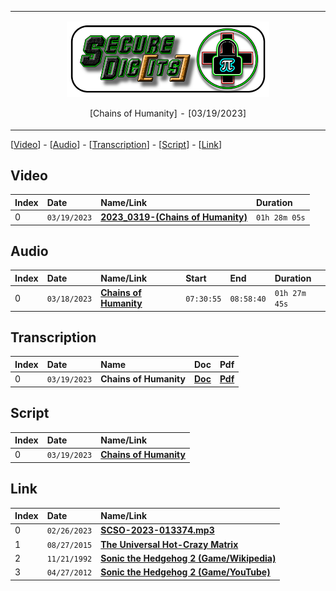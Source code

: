 [supersonic]: https://github.com/mcc85s/FightingEntropy/blob/main/Video/20230319/supersonic.JPG

<table>
  <tr>
    <td>
      <p align="center" width="100%">
        <img width="66%" src="https://github.com/mcc85s/FightingEntropy/blob/main/Graphics/banner.png">
      </p>
      <p align="center" width="100%">
         [Chains of Humanity] - [03/19/2023]
      </p>
    </td>
  </tr>
</table>

[[Video](#video)] - [[Audio](#audio)] - [[Transcription](#transcription)] - [[Script](#script)] - [[Link](#link)]

## Video

| Index | Date         | Name/Link                                                          | Duration      |
|:------|:-------------|:-------------------------------------------------------------------|:--------------|
| 0     | `03/19/2023` | **[2023_0319-(Chains of Humanity)](https://youtu.be/J5gPzR9K2jw)** | `01h 28m 05s` |

## Audio

| Index | Date         | Name/Link                                                                                   | Start      | End        | Duration      |
|:------|:-------------|:--------------------------------------------------------------------------------------------|:-----------|:-----------|:--------------|
| 0     | `03/18/2023` | **[Chains of Humanity](https://drive.google.com/file/d/1Lfvqujq3p6IpNVcKuKxPkoCjagZwTDPI)** | `07:30:55` | `08:58:40` | `01h 27m 45s` |

## Transcription

| Index | Date         | Name                   | Doc                                                                                                                  | Pdf                                                                                                                  |
|:------|:-------------|:-----------------------|:---------------------------------------------------------------------------------------------------------------------|:---------------------------------------------------------------------------------------------------------------------|
| 0     | `03/19/2023` | **Chains of Humanity** | **[Doc](https://github.com/mcc85s/FightingEntropy/blob/main/Video/20230319/2023_0319-(Chains%20of%20Humanity).doc)** | **[Pdf](https://github.com/mcc85s/FightingEntropy/blob/main/Video/20230319/2023_0319-(Chains%20of%20Humanity).pdf)** |

## Script

| Index | Date         | Name/Link                                                                                                                           |
|:------|:-------------|:------------------------------------------------------------------------------------------------------------------------------------|
| 0     | `03/19/2023` | **[Chains of Humanity](https://github.com/mcc85s/FightingEntropy/blob/main/Video/20230319/2023_0319-(Chains%20of%20Humanity).ps1)** |

## Link

| Index | Date         | Name/Link                                                                                       |
|:------|:-------------|:------------------------------------------------------------------------------------------------|
| 0     | `02/26/2023` | **[SCSO-2023-013374.mp3](https://drive.google.com/file/d/1CvP8z-AsrOUFZTV4J5Yg2Y5afkMvEmZP)**   |
| 1     | `08/27/2015` | **[The Universal Hot-Crazy Matrix](https://youtu.be/bbpGkrViOcE)**                              |
| 2     | `11/21/1992` | **[Sonic the Hedgehog 2 (Game/Wikipedia)](https://en.wikipedia.org/wiki/Sonic_the_Hedgehog_2)** |
| 3     | `04/27/2012` | **[Sonic the Hedgehog 2 (Game/YouTube)](https://youtu.be/8cr1rqVcIhA)**                         |
